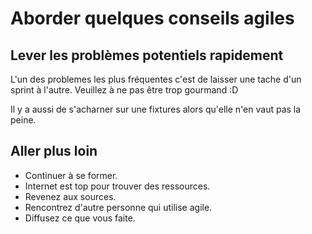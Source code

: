 # Aborder quelques conseils agiles

## Lever les problèmes potentiels rapidement

L'un des problemes les plus fréquentes c'est de laisser une tache d'un sprint à l'autre. Veuillez à ne pas être trop gourmand :D

Il y a aussi de s'acharner sur une fixtures alors qu'elle n'en vaut pas la peine.

## Aller plus loin

- Continuer à se former.
- Internet est top pour trouver des ressources.
- Revenez aux sources.
- Rencontrez d'autre personne qui utilise agile.
- Diffusez ce que vous faite.